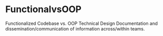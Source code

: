 # FunctionalvsOOP
Functionalized Codebase vs. OOP
Technical Design Documentation and dissemination/communication of information across/within teams.

